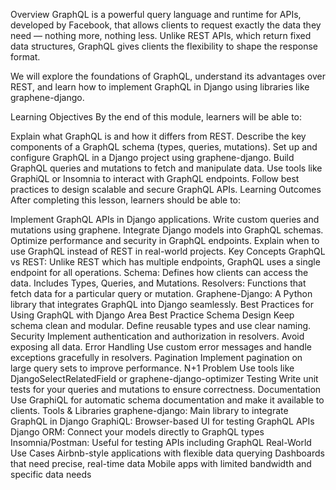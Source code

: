 Overview
GraphQL is a powerful query language and runtime for APIs, developed by Facebook, that allows clients to request exactly the data they need — nothing more, nothing less. Unlike REST APIs, which return fixed data structures, GraphQL gives clients the flexibility to shape the response format.

We will explore the foundations of GraphQL, understand its advantages over REST, and learn how to implement GraphQL in Django using libraries like graphene-django.

Learning Objectives
By the end of this module, learners will be able to:

Explain what GraphQL is and how it differs from REST.
Describe the key components of a GraphQL schema (types, queries, mutations).
Set up and configure GraphQL in a Django project using graphene-django.
Build GraphQL queries and mutations to fetch and manipulate data.
Use tools like GraphiQL or Insomnia to interact with GraphQL endpoints.
Follow best practices to design scalable and secure GraphQL APIs.
Learning Outcomes
After completing this lesson, learners should be able to:

Implement GraphQL APIs in Django applications.
Write custom queries and mutations using graphene.
Integrate Django models into GraphQL schemas.
Optimize performance and security in GraphQL endpoints.
Explain when to use GraphQL instead of REST in real-world projects.
Key Concepts
GraphQL vs REST: Unlike REST which has multiple endpoints, GraphQL uses a single endpoint for all operations.
Schema: Defines how clients can access the data. Includes Types, Queries, and Mutations.
Resolvers: Functions that fetch data for a particular query or mutation.
Graphene-Django: A Python library that integrates GraphQL into Django seamlessly.
Best Practices for Using GraphQL with Django
Area	Best Practice
Schema Design	Keep schema clean and modular. Define reusable types and use clear naming.
Security	Implement authentication and authorization in resolvers. Avoid exposing all data.
Error Handling	Use custom error messages and handle exceptions gracefully in resolvers.
Pagination	Implement pagination on large query sets to improve performance.
N+1 Problem	Use tools like DjangoSelectRelatedField or graphene-django-optimizer
Testing	Write unit tests for your queries and mutations to ensure correctness.
Documentation	Use GraphiQL for automatic schema documentation and make it available to clients.
Tools & Libraries
graphene-django: Main library to integrate GraphQL in Django
GraphiQL: Browser-based UI for testing GraphQL APIs
Django ORM: Connect your models directly to GraphQL types
Insomnia/Postman: Useful for testing APIs including GraphQL
Real-World Use Cases
Airbnb-style applications with flexible data querying
Dashboards that need precise, real-time data
Mobile apps with limited bandwidth and specific data needs
